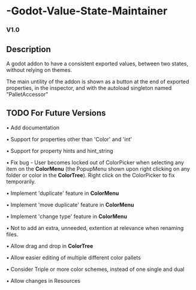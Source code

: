 # -Godot-Value-State-Maintainer
### V1.0

## Description
A godot addon to have a consistent exported values, between two states, without relying on themes.

The main untility of the addon is shown as a button at the end of exported properties, in the inspector, and with the autoload singleton named "PalletAccessor"

## TODO For Future Versions

• Add documentation

• Support for properties other than 'Color' and 'int'

• Support for property hints and hint_string

• Fix bug - User becomes locked out of ColorPicker when selecting any item on the **ColorMenu** (the PopupMenu shown upon right clicking on any folder or color in the **ColorTree**). Right click on the ColorPicker to fix temporarily.

• Implement 'duplicate' feature in **ColorMenu**

• Implement 'move duplicate' feature in **ColorMenu**

• Implement 'change type' feature in **ColorMenu**

• Not to add an extra, unneeded, extention at relevance when renaming files.

• Allow drag and drop in **ColorTree**

• Allow easier editing of multiple different color pallets

• Consider Triple or more color schemes, instead of one single and dual

• Allow changes in Resources